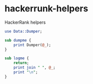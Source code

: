 # hackerrunk-helpers

HackerRank helpers


```perl
use Data::Dumper;

sub dumpme {
    print Dumper(@_);
}

sub logme {
    return;
    print join " ", @_;
    print "\n";
}
```
